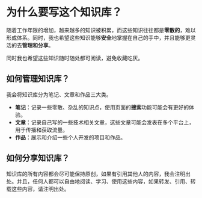 # 为什么要写这个知识库？

随着工作年限的增加，越来越多的知识被积累，而这些知识往往都是**零散的**，难以形成体系。同时，我也希望这些知识能够**安全**地掌握在自己的手中，并且能够更灵活的去**管理和分享**。

同时我也希望这些知识随时随处都可阅读，避免收藏吃灰。

## 如何管理知识库？

我会将知识库分为笔记、文章和作品三大类。

- **笔记**：记录一些零散、杂乱的知识点，使用页面的**搜索**功能可能会有更好的体验。
- **文章**：记录自己写的一些技术相关文章，这些文章可能会发表在多个平台上，用于传播和获取流量。
- **作品**：展示和介绍一些个人开发的项目和作品。

## 如何分享知识库？

知识库的所有内容都会尽可能保持原创，如果有引用其他人的内容，我会注明出处。并且，任何人都可以自由地阅读、学习、使用这些内容，如果转发、引用、转载这些内容，请注明出处。
